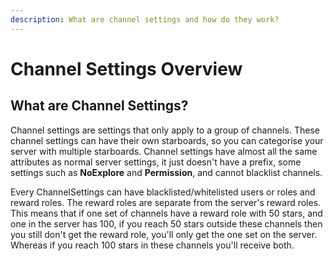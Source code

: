 ```yaml
---
description: What are channel settings and how do they work?
---
```


# Channel Settings Overview

## What are Channel Settings?

Channel settings are settings that only apply to a group of channels. These channel settings can have their own starboards, so you can categorise your server with multiple starboards. Channel settings have almost all the same attributes as normal server settings, it just doesn't have a prefix, some settings such as **NoExplore** and **Permission**, and cannot blacklist channels.

Every ChannelSettings can have blacklisted/whitelisted users or roles and reward roles. The reward roles are separate from the server's reward roles. This means that if one set of channels have a reward role with 50 stars, and one in the server has 100, if you reach 50 stars outside these channels then you still don't get the reward role, you'll only get the one set on the server. Whereas if you reach 100 stars in these channels you'll receive both.

